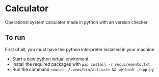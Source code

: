 # Calculator
Operational system calculator made in python with an version checker

## To run
First of all, you must have the python interpreter installed in your machine
- Start a new python virtual enviroment
- Install the required packages with `pip install -r requirements.txt`
- Run the command `source ./.venv/bin/activate && python3 ./app.py`
